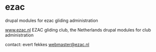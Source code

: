 ezac
====

drupal modules for ezac gliding administration

www.ezac.nl EZAC gliding club, the Netherlands
drupal modules for club administration

contact: evert fekkes webmaster@ezac.nl
